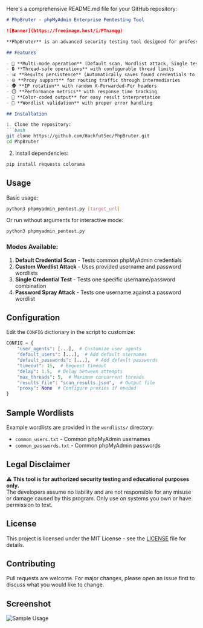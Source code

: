 Here's a comprehensive README.md file for your GitHub repository:

```markdown
# PhpBruter - phpMyAdmin Enterprise Pentesting Tool

![Banner](https://freeimage.host/i/FTnzmqg)

**PhpBruter** is an advanced security testing tool designed for professional penetration testers to assess the security of phpMyAdmin installations. This enterprise-grade tool provides multiple attack vectors to test authentication security with features like credential brute-forcing, password spraying, and custom wordlist attacks.

## Features

- 🚀 **Multi-mode operation** (Default scan, Wordlist attack, Single test, Password spray)
- 🔒 **Thread-safe operations** with configurable thread limits
- 📊 **Results persistence** (Automatically saves found credentials to JSON)
- 🌐 **Proxy support** for routing traffic through intermediaries
- 🕵️ **IP rotation** with random X-Forwarded-For headers
- ⏱️ **Performance metrics** with response time tracking
- 🎨 **Color-coded output** for easy result interpretation
- 📁 **Wordlist validation** with proper error handling

## Installation

1. Clone the repository:
```bash
git clone https://github.com/HackfutSec/PhpBruter.git
cd PhpBruter
```

2. Install dependencies:
```bash
pip install requests colorama
```

## Usage

Basic usage:
```bash
python3 phpmyadmin_pentest.py [target_url]
```

Or run without arguments for interactive mode:
```bash
python3 phpmyadmin_pentest.py
```

### Modes Available:
1. **Default Credential Scan** - Tests common phpMyAdmin credentials
2. **Custom Wordlist Attack** - Uses provided username and password wordlists
3. **Single Credential Test** - Tests one specific username/password combination
4. **Password Spray Attack** - Tests one username against a password wordlist

## Configuration

Edit the `CONFIG` dictionary in the script to customize:
```python
CONFIG = {
    "user_agents": [...],  # Customize user agents
    "default_users": [...],  # Add default usernames
    "default_passwords": [...],  # Add default passwords
    "timeout": 15,  # Request timeout
    "delay": 1.5,  # Delay between attempts
    "max_threads": 5,  # Maximum concurrent threads
    "results_file": "scan_results.json",  # Output file
    "proxy": None  # Configure proxies if needed
}
```

## Sample Wordlists

Example wordlists are provided in the `wordlists/` directory:
- `common_users.txt` - Common phpMyAdmin usernames
- `common_passwords.txt` - Common phpMyAdmin passwords

## Legal Disclaimer

⚠️ **This tool is for authorized security testing and educational purposes only.**  
The developers assume no liability and are not responsible for any misuse or damage caused by this program. Only use on systems you own or have permission to test.

## License

This project is licensed under the MIT License - see the [LICENSE](LICENSE) file for details.

## Contributing

Pull requests are welcome. For major changes, please open an issue first to discuss what you would like to change.

## Screenshot

![Sample Usage](https://ibb.co/SXYWfShH)
